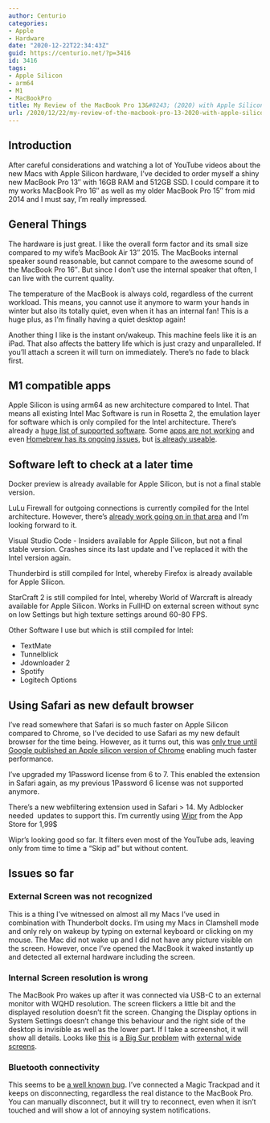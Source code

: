 ```yaml
---
author: Centurio
categories:
- Apple
- Hardware
date: "2020-12-22T22:34:43Z"
guid: https://centurio.net/?p=3416
id: 3416
tags:
- Apple Silicon
- arm64
- M1
- MacBookPro
title: My Review of the MacBook Pro 13&#8243; (2020) with Apple Silicon
url: /2020/12/22/my-review-of-the-macbook-pro-13-2020-with-apple-silicon/
---
```

## Introduction

After careful considerations and watching a lot of YouTube videos about the new Macs with Apple Silicon hardware, I&#8217;ve decided to order myself a shiny new MacBook Pro 13&#8243; with 16GB RAM and 512GB SSD. I could compare it to my works MacBook Pro 16&#8243; as well as my older MacBook Pro 15&#8243; from mid 2014 and I must say, I&#8217;m really impressed.

## General Things

The hardware is just great. I like the overall form factor and its small size compared to my wife&#8217;s MacBook Air 13&#8243; 2015. The MacBooks internal speaker sound reasonable, but cannot compare to the awesome sound of the MacBook Pro 16&#8243;. But since I don&#8217;t use the internal speaker that often, I can live with the current quality.

The temperature of the MacBook is always cold, regardless of the current workload. This means, you cannot use it anymore to warm your hands in winter but also its totally quiet, even when it has an internal fan! This is a huge plus, as I&#8217;m finally having a quiet desktop again!

Another thing I like is the instant on/wakeup. This machine feels like it is an iPad. That also affects the battery life which is just crazy and unparalleled. If you&#8217;ll attach a screen it will turn on immediately. There&#8217;s no fade to black first.

## M1 compatible apps

Apple Silicon is using arm64 as new architecture compared to Intel. That means all existing Intel Mac Software is run in Rosetta 2, the emulation layer for software which is only compiled for the Intel architecture. There&#8217;s already a [huge list of supported software](https://isapplesiliconready.com/de/for/m1). Some [apps are not working](https://forums.macrumors.com/threads/big-sur-working-not-working-apps.2242312/) and even [Homebrew has its ongoing issues](https://github.com/Homebrew/brew/issues/7857), but [is already useable](https://soffes.blog/homebrew-on-apple-silicon).

## Software left to check at a later time

Docker preview is already available for Apple Silicon, but is not a final stable version.

LuLu Firewall for outgoing connections is currently compiled for the Intel architecture. However, there’s [already work going on in that area](https://twitter.com/patrickwardle/status/1336144373549953024?s=20) and I’m looking forward to it.

Visual Studio Code - Insiders available for Apple Silicon, but not a final stable version. Crashes since its last update and I’ve replaced it with the Intel version again.

Thunderbird is still compiled for Intel, whereby Firefox is already available for Apple Silicon.

StarCraft 2 is still compiled for Intel, whereby World of Warcraft is already available for Apple Silicon. Works in FullHD on external screen without sync on low Settings but high texture settings around 60-80 FPS.

Other Software I use but which is still compiled for Intel:

  * TextMate
  * Tunnelblick
  * Jdownloader 2
  * Spotify
  * Logitech Options

## Using Safari as new default browser

I&#8217;ve read somewhere that Safari is so much faster on Apple Silicon compared to Chrome, so I&#8217;ve decided to use Safari as my new default browser for the time being. However, as it turns out, this was [only true until Google published an Apple silicon version of Chrome](https://www.imore.com/google-chrome-sees-2x-performance-boost-apple-silicon) enabling much faster performance.

I&#8217;ve upgraded my 1Password license from 6 to 7. This enabled the extension in Safari again, as my previous 1Password 6 license was not supported anymore.

There&#8217;s a new webfiltering extension used in Safari > 14. My Adblocker needed&nbsp; updates to support this. I’m currently using [Wipr](https://giorgiocalderolla.com/index.html) from the App Store for 1,99$[]()

Wipr&#8217;s looking good so far. It filters even most of the YouTube ads, leaving only from time to time a “Skip ad” but without content.

## Issues so far

### External Screen was not recognized

This is a thing I’ve witnessed on almost all my Macs I’ve used in combination with Thunderbolt docks. I’m using my Macs in Clamshell mode and only rely on wakeup by typing on external keyboard or clicking on my mouse. The Mac did not wake up and I did not have any picture visible on the screen. However, once I’ve opened the MacBook it waked instantly up and detected all external hardware including the screen.

### Internal Screen resolution is wrong

The MacBook Pro wakes up after it was connected via USB-C to an external monitor with WQHD resolution. The screen flickers a little bit and the displayed resolution doesn&#8217;t fit the screen. Changing the Display options in System Settings doesn&#8217;t change this behaviour and the right side of the desktop is invisible as well as the lower part. If I take a screenshot, it will show all details. Looks like [this](https://developer.apple.com/forums/thread/654876) is [a Big Sur problem](https://forums.macrumors.com/threads/m1-air-ghosting-flickering-with-external-display.2271670) with [external wide screens](https://screenrant.com/apple-m1-mac-external-display-issue-app-solution/).

### Bluetooth connectivity

This seems to be [a well known bug](https://www.reddit.com/r/macmini/comments/jye3hc/m1_mac_mini_has_bluetooth_issues/). I&#8217;ve connected a Magic Trackpad and it keeps on disconnecting, regardless the real distance to the MacBook Pro. You can manually disconnect, but it will try to reconnect, even when it isn&#8217;t touched and will show a lot of annoying system notifications.